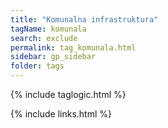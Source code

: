 ```yaml
---
title: "Komunalna infrastruktura"
tagName: komunala
search: exclude
permalink: tag_komunala.html
sidebar: gp_sidebar
folder: tags
---
```

{% include taglogic.html %}

{% include links.html %}
